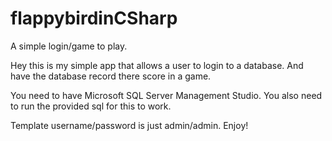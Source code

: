 # flappybirdinCSharp
A simple login/game to play.

Hey this is my simple app that allows a user to login to a database. And have the database record there score in a game.

You need to have Microsoft SQL Server Management Studio.
You also need to run the provided sql for this to work.

Template username/password is just admin/admin.
Enjoy!
